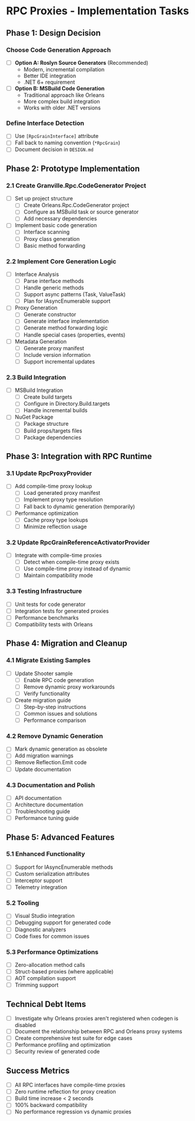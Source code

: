 # RPC Proxies - Implementation Tasks

## Phase 1: Design Decision

### Choose Code Generation Approach
- [ ] **Option A: Roslyn Source Generators** (Recommended)
  - Modern, incremental compilation
  - Better IDE integration
  - .NET 6+ requirement
- [ ] **Option B: MSBuild Code Generation**
  - Traditional approach like Orleans
  - More complex build integration
  - Works with older .NET versions

### Define Interface Detection
- [ ] Use `[RpcGrainInterface]` attribute
- [ ] Fall back to naming convention (`*RpcGrain`)
- [ ] Document decision in `DESIGN.md`

## Phase 2: Prototype Implementation

### 2.1 Create Granville.Rpc.CodeGenerator Project
- [ ] Set up project structure
  - [ ] Create Orleans.Rpc.CodeGenerator project
  - [ ] Configure as MSBuild task or source generator
  - [ ] Add necessary dependencies
- [ ] Implement basic code generation
  - [ ] Interface scanning
  - [ ] Proxy class generation
  - [ ] Basic method forwarding

### 2.2 Implement Core Generation Logic
- [ ] Interface Analysis
  - [ ] Parse interface methods
  - [ ] Handle generic methods
  - [ ] Support async patterns (Task, ValueTask)
  - [ ] Plan for IAsyncEnumerable support
- [ ] Proxy Generation
  - [ ] Generate constructor
  - [ ] Generate interface implementation
  - [ ] Generate method forwarding logic
  - [ ] Handle special cases (properties, events)
- [ ] Metadata Generation
  - [ ] Generate proxy manifest
  - [ ] Include version information
  - [ ] Support incremental updates

### 2.3 Build Integration
- [ ] MSBuild Integration
  - [ ] Create build targets
  - [ ] Configure in Directory.Build.targets
  - [ ] Handle incremental builds
- [ ] NuGet Package
  - [ ] Package structure
  - [ ] Build props/targets files
  - [ ] Package dependencies

## Phase 3: Integration with RPC Runtime

### 3.1 Update RpcProxyProvider
- [ ] Add compile-time proxy lookup
  - [ ] Load generated proxy manifest
  - [ ] Implement proxy type resolution
  - [ ] Fall back to dynamic generation (temporarily)
- [ ] Performance optimization
  - [ ] Cache proxy type lookups
  - [ ] Minimize reflection usage

### 3.2 Update RpcGrainReferenceActivatorProvider
- [ ] Integrate with compile-time proxies
  - [ ] Detect when compile-time proxy exists
  - [ ] Use compile-time proxy instead of dynamic
  - [ ] Maintain compatibility mode

### 3.3 Testing Infrastructure
- [ ] Unit tests for code generator
- [ ] Integration tests for generated proxies
- [ ] Performance benchmarks
- [ ] Compatibility tests with Orleans

## Phase 4: Migration and Cleanup

### 4.1 Migrate Existing Samples
- [ ] Update Shooter sample
  - [ ] Enable RPC code generation
  - [ ] Remove dynamic proxy workarounds
  - [ ] Verify functionality
- [ ] Create migration guide
  - [ ] Step-by-step instructions
  - [ ] Common issues and solutions
  - [ ] Performance comparison

### 4.2 Remove Dynamic Generation
- [ ] Mark dynamic generation as obsolete
- [ ] Add migration warnings
- [ ] Remove Reflection.Emit code
- [ ] Update documentation

### 4.3 Documentation and Polish
- [ ] API documentation
- [ ] Architecture documentation
- [ ] Troubleshooting guide
- [ ] Performance tuning guide

## Phase 5: Advanced Features

### 5.1 Enhanced Functionality
- [ ] Support for IAsyncEnumerable methods
- [ ] Custom serialization attributes
- [ ] Interceptor support
- [ ] Telemetry integration

### 5.2 Tooling
- [ ] Visual Studio integration
- [ ] Debugging support for generated code
- [ ] Diagnostic analyzers
- [ ] Code fixes for common issues

### 5.3 Performance Optimizations
- [ ] Zero-allocation method calls
- [ ] Struct-based proxies (where applicable)
- [ ] AOT compilation support
- [ ] Trimming support

## Technical Debt Items

- [ ] Investigate why Orleans proxies aren't registered when codegen is disabled
- [ ] Document the relationship between RPC and Orleans proxy systems
- [ ] Create comprehensive test suite for edge cases
- [ ] Performance profiling and optimization
- [ ] Security review of generated code

## Success Metrics

- [ ] All RPC interfaces have compile-time proxies
- [ ] Zero runtime reflection for proxy creation
- [ ] Build time increase < 2 seconds
- [ ] 100% backward compatibility
- [ ] No performance regression vs dynamic proxies